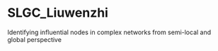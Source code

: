 # SLGC_Liuwenzhi
Identifying influential nodes in complex networks from semi-local and global perspective
